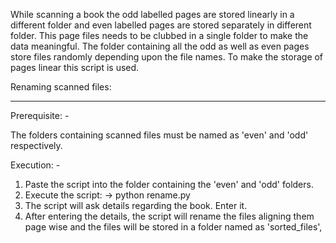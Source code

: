 While scanning a book the odd labelled pages are stored linearly in a different folder and even labelled pages are stored separately in different folder. This page files needs to be clubbed in a single folder to make the data meaningful. The folder containing all the odd as well as even pages store files randomly depending upon the file names. To make the storage of pages linear this script is used.   

Renaming scanned files:
_______________________

Prerequisite: -

The folders containing scanned files must be named as 'even' and 'odd' respectively.

Execution: -

1. Paste the script into the folder containing the 'even' and 'odd' folders.
2. Execute the script:
   -> python rename.py
3. The script will ask details regarding the book. Enter it.
4. After entering the details, the script will rename the files aligning them page wise and the files will be stored in a folder named as 'sorted_files',
